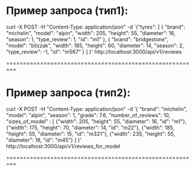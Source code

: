 Пример запроса (тип1):
=================================================

curl -X POST -H "Content-Type: application/json"      -d '{"tyres": [
{
"brand": "michelin",
"model": "alpin",
"width": 205,
"height": 55,
"diameter": 16,
"season": 1,
"type_review": 1,
"id": "m1"
},
{
"brand": "bridgestone",
"model": "blizzak",
"width": 185,
"height": 60,
"diameter": 14,
"season": 2,
"type_review": -1,
"id": "m567"
}
]
}'       http://localhost:3000/api/v1/reviews

=========================================================

Пример запроса (тип2):
=================================================

curl -X POST -H "Content-Type: application/json"      -d '{
"brand": "michelin",
"model": "alpin",
"season": 1,
"grade": 7.6,
"number_of_reviews": 10,
"sizes_of_model" : [
{"width": 205, "height": 55, "diameter": 16, "id": "m1"},
{"width": 175, "height": 70, "diameter": 14, "id": "m22"},
{"width": 185, "height": 55, "diameter": 15, "id": "m321"},
{"width": 235, "height": 55, "diameter": 18, "id": "m45"}
]
}'       http://localhost:3000/api/v1/reviews_for_model

=========================================================



